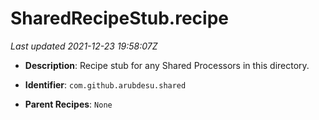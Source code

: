 # SharedRecipeStub.recipe

_Last updated 2021-12-23 19:58:07Z_

- **Description**: Recipe stub for any Shared Processors in this directory.


- **Identifier**: `com.github.arubdesu.shared`

- **Parent Recipes**: `None`